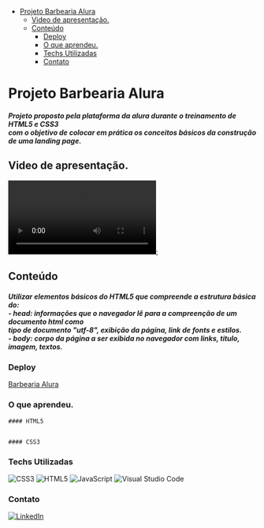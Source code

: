 - [Projeto Barbearia Alura](#projeto-barbearia-alura)
  - [Video de apresentação.](#video-de-apresentação)
  - [Conteúdo](#conteúdo)
    - [Deploy](#deploy)
    - [O que aprendeu.](#o-que-aprendeu)
    - [Techs Utilizadas](#techs-utilizadas)
    - [Contato](#contato)

# Projeto Barbearia Alura

  <h5>
    Projeto proposto pela plataforma da alura durante o treinamento de HTML5 e CSS3<br>
    com o objetivo de colocar em prática os conceitos básicos da construção de uma landing page.<br>
  </h5>

## Video de apresentação.

![Video](/assets/BarbeariaAlura.mp4);

## Conteúdo

  <h5>
    Utilizar elementos básicos do HTML5 que compreende a estrutura básica do:<br> 
    - head: informações que o navegador lê para a compreenção de um documento html como<br>
      tipo de documento "utf-8", exibição da página, link de fonts e estilos.<br>
    - body: corpo da página a ser exibida no navegador com links, titulo, imagem, textos.
  </h5>

### Deploy

[Barbearia Alura](https://josecarlos-filho.github.io/Barbearia-Alura/)

### O que aprendeu.

    #### HTML5


    #### CSS3

### Techs Utilizadas

![CSS3](https://img.shields.io/badge/css3-%231572B6.svg?style=for-the-badge&logo=css3&logoColor=white)
![HTML5](https://img.shields.io/badge/html5-%23E34F26.svg?style=for-the-badge&logo=html5&logoColor=white)
![JavaScript](https://img.shields.io/badge/javascript-%23323330.svg?style=for-the-badge&logo=javascript&logoColor=%23F7DF1E)
![Visual Studio Code](https://img.shields.io/badge/Visual%20Studio%20Code-0078d7.svg?style=for-the-badge&logo=visual-studio-code&logoColor=white)

### Contato

<a href="https://www.linkedin.com/in/jose-carlos-front-end/">![LinkedIn](https://img.shields.io/badge/linkedin-%230077B5.svg?style=for-the-badge&logo=linkedin&logoColor=white)</a>
